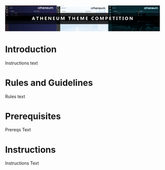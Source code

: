 ![Image ThemeComp](https://github.com/AtheneumChain/Themes/raw/master/images/themecomp.jpg) </br>

# Introduction
Instructions text

# Rules and Guidelines
Rules text

# Prerequisites
Prereqs Text

# Instructions
Instructions Text
